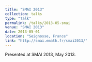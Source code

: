```yaml
---
title: "SMAI 2013"
collection: talks
type: "Talk"
permalink: /talks/2013-05-smai
venue: "SMAI 2013"
date: 2013-05-01
location: "Seignosse, France"
link: "http://smai.emath.fr/smai2013/"
---
```


Presented at SMAI 2013, May 2013.
